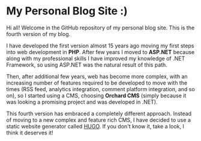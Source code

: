 # My Personal Blog Site :)

Hi all! Welcome in the GitHub repository of my personal blog site. This is the fourth version of my blog.

I have developed the first version almost 15 years ago moving my first steps into web development in **PHP**. After few years I moved to **ASP.NET** because along with my professional skills I have improved my knowledge of .NET Framework, so using ASP.NET was the natural result of this path. 

Then, after additional few years, web has become more complex, with an increasing number of features required to be developed to move with the times (RSS feed, analytics integration, comment platform integration, and so on), so I started using a CMS, choosing **Orchard CMS** (simply because it was looking a promising project and was developed in .NET).

This fourth version has embraced a completely different approach. Instead of moving to a new complex and feature rich CMS, I have decided to use a static website generator called [HUGO](https://gohugo.io). If you don't know it, take a look, I think it deserves it!